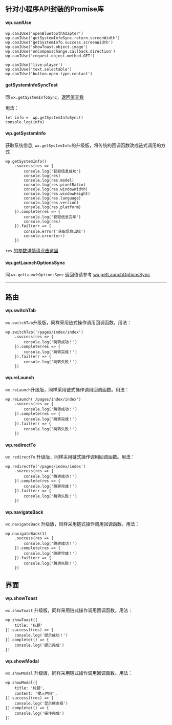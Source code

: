 ## 针对小程序API封装的Promise库
#### wp.canIUse
```
wp.canIUse('openBluetoothAdapter')
wp.canIUse('getSystemInfoSync.return.screenWidth')
wp.canIUse('getSystemInfo.success.screenWidth')
wp.canIUse('showToast.object.image')
wp.canIUse('onCompassChange.callback.direction')
wp.canIUse('request.object.method.GET')

wp.canIUse('live-player')
wp.canIUse('text.selectable')
wp.canIUse('button.open-type.contact')
```
#### getSystemInfoSyncTest
同 `wx.getSystemInfoSync`，[返回值查看](https://developers.weixin.qq.com/miniprogram/dev/api/wx.getSystemInfoSync.html)

用法：
```
let info =  wp.getSystemInfoSync()
console.log(info)
```
#### wp.getSystemInfo
获取系统信息, `wx.getSystemInfo`的升级版，将传统的回调函数改成链式调用的方式
```
wp.getSystemInfo()
    .success(res => {
        console.log('获取信息成功')
        console.log(res)
        console.log(res.model)
        console.log(res.pixelRatio)
        console.log(res.windowWidth)
        console.log(res.windowHeight)
        console.log(res.language)
        console.log(res.version)
        console.log(res.platform)
    }).complete(res => {
        console.log('获取信息完毕')
        console.log(res)
    }).fail(err => {
        console.error('获取信息出错')
        console.error(err)
    })
```

`res` [的参数详情请点击这里](https://developers.weixin.qq.com/miniprogram/dev/api/wx.getSystemInfo.html)

#### wp.getLaunchOptionsSync
同 `wx.getLaunchOptionsSync` 返回值请参考 [wx.getLaunchOptionsSync](https://developers.weixin.qq.com/miniprogram/dev/api/wx.getLaunchOptionsSync.html)

---
## 路由
#### wp.switchTab
 `wx.switchTab`升级版，同样采用链式操作调用回调函数。用法：
```
wp.switchTab('/pages/index/index')
    .success(res => {
        console.log('跳转成功！')
    }).complete(res => {
        console.log('跳转完成！')
    }).fail(err => {
        console.log('跳转失败！')
    })
```
#### wp.reLaunch
 `wx.reLaunch`升级版，同样采用链式操作调用回调函数。用法：
```
wp.reLaunch('/pages/index/index')
    .success(res => {
        console.log('跳转成功！')
    }).complete(res => {
        console.log('跳转完成！')
    }).fail(err => {
        console.log('跳转失败！')
    })
```
#### wp.redirectTo
 `wx.redirectTo` 升级版，同样采用链式操作调用回调函数。用法：
```
wp.redirectTo('/pages/index/index')
    .success(res => {
        console.log('跳转成功！')
    }).complete(res => {
        console.log('跳转完成！')
    }).fail(err => {
        console.log('跳转失败！')
    })
```
#### wp.navigateBack
 `wx.navigateBack` 升级版，同样采用链式操作调用回调函数。用法：
```
wp.navigateBack(1)
    .success(res => {
        console.log('跳转成功！')
    }).complete(res => {
        console.log('跳转完成！')
    }).fail(err => {
        console.log('跳转失败！')
    })
```
## 界面
#### wp.showToast
 `wx.showToast` 升级版，同样采用链式操作调用回调函数。用法：
```
wp.showToast({
    title: '标题'
}).success((res) => {
    console.log('提示成功！')
}).complete(() => {
    console.log('提示完成')
})
```
#### wp.showModal
 `wx.showModal` 升级版，同样采用链式操作调用回调函数。用法：
```
wp.showModal({
    title: '标题',
    content: '提示内容',
}).success((res) => {
    console.log('显示模态框')
}).complete(() => {
    console.log('操作完成')
})
```